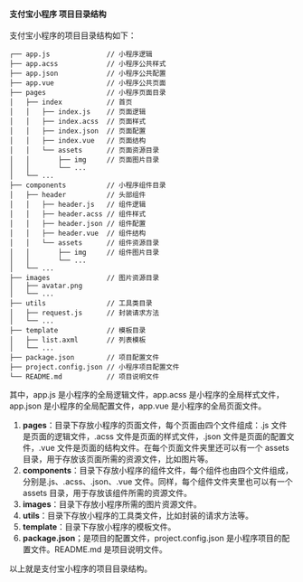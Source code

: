 <!--
 * @Author: Shu Binqi
 * @Date: 2023-04-08 13:53:28
 * @LastEditors: Shu Binqi
 * @LastEditTime: 2023-04-08 14:01:11
 * @Description: 支付宝小程序 项目目录介绍
 * @Version: 1.0.0
 * @FilePath: \interviewQuestionsc:\Git\interviewQuestions\前端项目\前端项目封装\常见配置文件\支付宝小程序目录介绍.md
-->

#### 支付宝小程序 项目目录结构

支付宝小程序的项目目录结构如下：

```
┌── app.js              // 小程序逻辑
├── app.acss            // 小程序公共样式
├── app.json            // 小程序公共配置
├── app.vue             // 小程序公共页面
├── pages               // 小程序页面目录
│   ├── index           // 首页
│   │   ├── index.js    // 页面逻辑
│   │   ├── index.acss  // 页面样式
│   │   ├── index.json  // 页面配置
│   │   ├── index.vue   // 页面结构
│   │   └── assets      // 页面资源目录
│   │       ├── img     // 页面图片目录
│   │       └── ...
│   └── ...
├── components          // 小程序组件目录
│   ├── header          // 头部组件
│   │   ├── header.js   // 组件逻辑
│   │   ├── header.acss // 组件样式
│   │   ├── header.json // 组件配置
│   │   ├── header.vue  // 组件结构
│   │   └── assets      // 组件资源目录
│   │       ├── img     // 组件图片目录
│   │       └── ...
│   └── ...
├── images              // 图片资源目录
│   ├── avatar.png
│   └── ...
├── utils               // 工具类目录
│   ├── request.js      // 封装请求方法
│   └── ...
├── template            // 模板目录
│   ├── list.axml       // 列表模板
│   └── ...
├── package.json        // 项目配置文件
├── project.config.json // 小程序项目配置文件
└── README.md           // 项目说明文件
```

其中，app.js 是小程序的全局逻辑文件，app.acss 是小程序的全局样式文件，app.json 是小程序的全局配置文件，app.vue 是小程序的全局页面文件。

1. **pages**：目录下存放小程序的页面文件，每个页面由四个文件组成：.js 文件是页面的逻辑文件，.acss 文件是页面的样式文件，.json 文件是页面的配置文件，.vue 文件是页面的结构文件。在每个页面文件夹里还可以有一个 assets 目录，用于存放该页面所需的资源文件，比如图片等。
1. **components**：目录下存放小程序的组件文件，每个组件也由四个文件组成，分别是.js、.acss、.json、.vue 文件。同样，每个组件文件夹里也可以有一个 assets 目录，用于存放该组件所需的资源文件。
1. **images**：目录下存放小程序所需的图片资源文件。
1. **utils**：目录下存放小程序的工具类文件，比如封装的请求方法等。
1. **template**：目录下存放小程序的模板文件。
1. **package.json**；是项目的配置文件，project.config.json 是小程序项目的配置文件。README.md 是项目说明文件。

以上就是支付宝小程序的项目目录结构。
